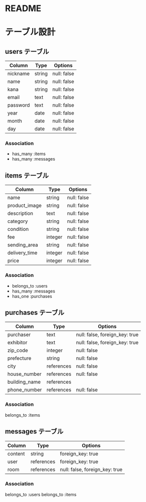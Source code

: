 # README

# テーブル設計

## users テーブル

| Column   | Type    | Options     |
| -------- | ------  | ----------- |
| nickname | string  | null: false | ニックネーム
| name     | string  | null: false | 名前
| kana     | string  | null: false | 名前(カナ)
| email    | text    | null: false | e-mail
| password | text    | null: false | パスワード
| year     | date    | null: false | 生年月日(年) Active_hash
| month    | date    | null: false | 生年月日(月) Active_hash
| day      | date    | null: false | 生年月日(日) Active_hash



### Association
- has_many :items
- has_many :messages


## items テーブル

| Column          | Type    | Options     |
| ----------------| --------| ----------- |
| name            | string  | null: false | 商品名
| product_image   | string  | null: false | 商品画像
| description     | text    | null: false | 商品の説明
| category        | string  | null: false | カテゴリー Active_hash
| condition       | string  | null: false | 商品の状態 Active_hash
| fee             | integer | null: false | 配送料 Active_hash
| sending_area    | string  | null: false | 発送元の地域 Active_hash
| delivery_time   | integer | null: false | 発送までの日数 Active_hash
| price           | integer | null: false | 価格

### Association
- belongs_to :users
- has_many :messages
- has_one :purchases

## purchases テーブル

| Column        | Type       | Options                        |
| --------------| ---------- | ------------------------------ |
| purchaser     | text       | null: false, foreign_key: true | 購入者
| exhibitor     | text       | null: false, foreign_key: true | 出品者
| zip_code      | integer    | null: false                    | 郵便番号
| prefecture    | string     | null: false                    | 都道府 Active_hash
| city          | references | null: false                    | 市町村
| house_number  | references | null: false                    | 番地
| building_name | references |                                | 建物名
| phone_number  | references | null: false                    | 電話番号

### Association
belongs_to :items

## messages テーブル

| Column  | Type       | Options                        |
| ------- | ---------- | ------------------------------ |
| content | string     | foreign_key: true              | 商品ID
| user    | references | foreign_key: true              | ユーザーID
| room    | references | null: false, foreign_key: true | コメント

### Association
belongs_to :users
belongs_to :items